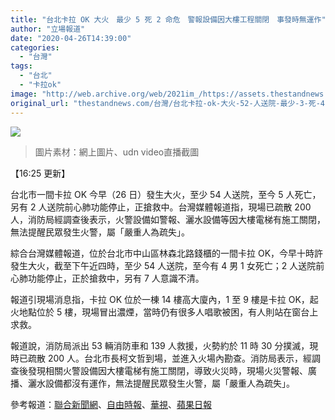 ```yaml
---
title: "台北卡拉 OK 大火　最少 5 死 2 命危　警報設備因大樓工程關閉　事發時無運作"
author: "立場報道"
date: "2020-04-26T14:39:00"
categories:
  - "台灣"
tags:
  - "台北"
  - "卡拉ok"
image: "http://web.archive.org/web/2021im_/https://assets.thestandnews.com/media/photos/Untitled-5-07_38tG2.png"
original_url: "thestandnews.com/台灣/台北卡拉-ok-大火-52-人送院-最少-3-死-4-命危"
---
```

![](http://web.archive.org/web/2021im_/https://assets.thestandnews.com/media/photos/Untitled-5-07_38tG2.png)
> 圖片素材：網上圖片、udn video直播截圖

【16:25 更新】

台北市一間卡拉 OK 今早（26 日）發生大火，至少 54 人送院，至今 5 人死亡，另有 2 人送院前心肺功能停止，正搶救中。台灣媒體報道指，現場已疏散 200 人，消防局經調查後表示，火警設備如警報、灑水設備等因大樓電梯有施工關閉，無法提醒民眾發生火警，屬「嚴重人為疏失」。

綜合台灣媒體報道，位於台北市中山區林森北路錢櫃的一間卡拉 OK，今早十時許發生大火，截至下午近四時，至少 54 人送院，至今有 4 男 1 女死亡；2 人送院前心肺功能停止，正於搶救中，另有 7 人意識不清。

報道引現場消息指，卡拉 OK 位於一棟 14 樓高大廈內，1 至 9 樓是卡拉 OK，起火地點位於 5 樓，現場冒出濃煙，當時仍有很多人唱歌被困，有人則站在窗台上求救。

報道說，消防局派出 53 輛消防車和 139 人救援，火勢約於 11 時 30 分撲滅，現時已疏散 200 人。台北巿長柯文哲到場，並進入火場內勘查。消防局表示，經調查後發現相關火警設備因大樓電梯有施工關閉，導致火災時，現場火災警報、廣播、灑水設備都沒有運作，無法提醒民眾發生火警，屬「嚴重人為疏失」。

參考報道：[聯合新聞網](http://web.archive.org/web/20211229132822/https://udn.com/news/story/121082/4519663)、[自由時報](http://web.archive.org/web/20211229132822/https://news.ltn.com.tw/news/society/breakingnews/3146029)、[華視](http://web.archive.org/web/20211229132822/https://news.cts.com.tw/cts/society/202004/202004261998416.html)、[蘋果日報](http://web.archive.org/web/20211229132822/https://hk.appledaily.com/china/20200426/IU5G7XQNN3HG7RFYUBJYLSXO5A/)